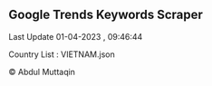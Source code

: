 

## Google Trends Keywords Scraper 
 
Last Update 01-04-2023 , 09:46:44

Country List :
VIETNAM.json



© Abdul Muttaqin 
